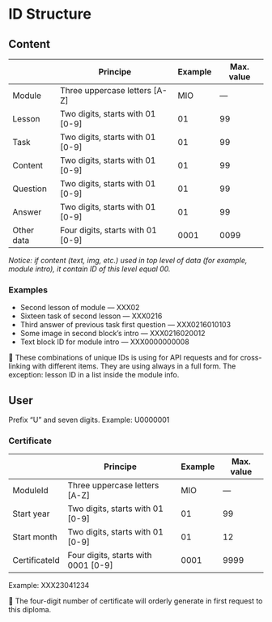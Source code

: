# ID Structure

## Content

|            | Principe                          | Example | Max. value |
| ---------- | --------------------------------- | ------- | ---------- |
| Module     | Three uppercase letters [A-Z]     | MIO     | —          |
| Lesson     | Two digits, starts with 01 [0-9]  | 01      | 99         |
| Task       | Two digits, starts with 01 [0-9]  | 01      | 99         |
| Content    | Two digits, starts with 01 [0-9]  | 01      | 99         |
| Question   | Two digits, starts with 01 [0-9]  | 01      | 99         |
| Answer     | Two digits, starts with 01 [0-9]  | 01      | 99         |
| Other data | Four digits, starts with 01 [0-9] | 0001    | 0099       |

_Notice: if content (text, img, etc.) used in top level of data (for example, module intro), it contain ID of this level equal 00._

### Examples

- Second lesson of module — XXX02
- Sixteen task of second lesson — XXX0216
- Third answer of previous task first question — XXX0216010103
- Some image in second block’s intro — XXX0216020012
- Text block ID for module intro — XXX0000000008

<aside>
📣 These combinations of unique IDs is using for API requests and for cross-linking with different items. They are using always in a full form. The exception: lesson ID in a list inside the module info.

</aside>

## User

Prefix “U” and seven digits. Example: U0000001

### Certificate

|               | Principe                            | Example | Max. value |
| ------------- | ----------------------------------- | ------- | ---------- |
| ModuleId      | Three uppercase letters [A-Z]       | MIO     | —          |
| Start year    | Two digits, starts with 01 [0-9]    | 01      | 99         |
| Start month   | Two digits, starts with 01 [0-9]    | 01      | 12         |
| CertificateId | Four digits, starts with 0001 [0-9] | 0001    | 9999       |

Example: XXX23041234

<aside>
📣 The four-digit number of certificate will orderly generate in first request to this diploma.

</aside>

